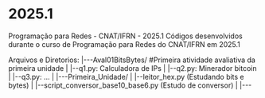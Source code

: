 # 2025.1
Programação para Redes - CNAT/IFRN - 2025.1 Códigos desenvolvidos durante o curso de Programação para Redes do CNAT/IFRN em 2025.1


Arquivos e Diretorios:
|---Aval01BitsBytes/    #Primeira atividade avaliativa da primeira unidade
|       |--q1.py: Calculadora de IPs
|       |--q2.py: Minerador bitcoin
|       |--q3.py: ...
|
|---Primeira_Unidade/
|       |--leitor_hex.py  (Estudando bits e bytes)
|       |--script_conversor_base10_base6.py  (Estudo de conversor)
|
|---
